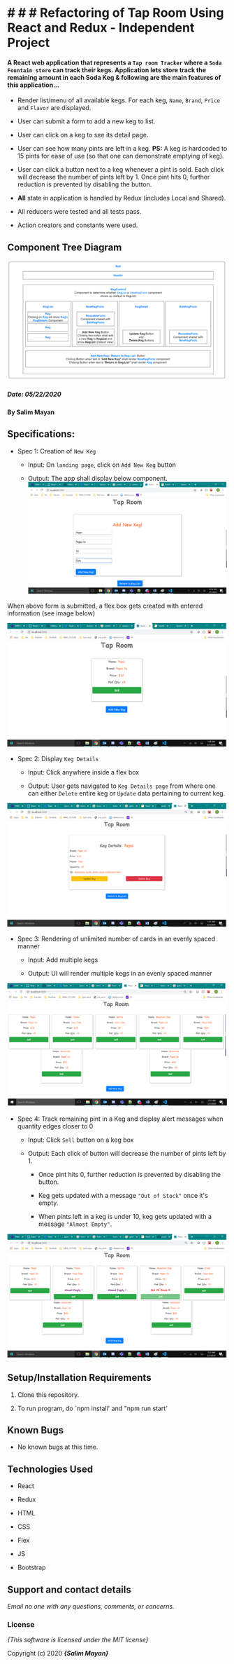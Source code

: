 # # # # Refactoring of Tap Room Using React and Redux - Independent Project

#### A React web application that represents a `Tap room Tracker` where a `Soda Fountain store` can track their kegs. Application lets store track the remaining amount in each Soda Keg & following are the main features of this application...

- Render list/menu of all available kegs. For each keg, `Name`,  `Brand`,  `Price`  and  `Flavor`  are displayed.

-  User can submit a form to add a new keg to list.

-  User can click on a keg to see its detail page.

-  User can see how many pints are left in a keg. **PS:**  A keg is hardcoded to 15 pints for ease of use (so that one can demonstrate emptying of keg).

-  User can click a button next to a keg whenever a pint is sold. Each click will decrease the number of pints left by 1. Once pint hits 0, further reduction is prevented by disabling the button.

-  **All**  state in application is handled by Redux (includes Local and Shared).

-   All reducers were tested and all tests pass.

-   Action creators and constants were used.

## Component Tree Diagram

![alt text](https://github.com/Rekjal/projTapRoom/blob/master/src/img/Component_tree_diagram.png)

##### Date: **05/22/2020**

#### By **Salim Mayan**

## Specifications:

* Spec 1: Creation of `New Keg`

    + Input: On `landing page`, click on `Add New Keg` button

    + Output: The app shall display below component. ![alt text](https://github.com/Rekjal/projTapRoom/blob/master/src/img/Add_New_Keg.png)

When above form is submitted, a flex box gets created with entered information (see image below)

![alt text](https://github.com/Rekjal/projTapRoom/blob/master/src/img/Tap_Room_with_1_Keg.png)

* Spec 2: Display `Keg Details`

    + Input: Click anywhere inside a flex box

    + Output: User gets navigated to `Keg Details page` from where one can either `Delete` entire keg or `Update` data pertaining to current keg.

![alt text](https://github.com/Rekjal/projTapRoom/blob/master/src/img/Keg_Details_page.png)

* Spec 3: Rendering of unlimited number of cards in an evenly spaced manner

    + Input: Add multiple kegs
    
    + Output: UI will render multiple kegs in an evenly spaced manner

![alt text](https://github.com/Rekjal/projTapRoom/blob/master/src/img/Tap_Room_with_many_Kegs.png)

* Spec 4: Track remaining pint in a Keg and display alert messages when quantity edges closer to 0

    + Input: Click `Sell` button on a keg box
    
    + Output: Each click of button will decrease the number of pints left by 1.

		+ Once pint hits 0, further reduction is prevented by disabling the button.

		+ Keg gets updated with a message `"Out of Stock"` once it's empty.

		+ When pints left in a keg is under 10, keg gets updated with a message `"Almost Empty"`.

![alt text](https://github.com/Rekjal/projTapRoom/blob/master/src/img/Tap_Room_tracking_multiple_kegs_its_pints_and_alert_Messages.png)

## Setup/Installation Requirements

1. Clone this repository.

2. To run program, do `npm install' and "npm run start'

## Known Bugs

* No known bugs at this time.

## Technologies Used

* React

* Redux
* HTML

* CSS

* Flex

* JS

* Bootstrap

## Support and contact details

_Email no one with any questions, comments, or concerns._

### License

*{This software is licensed under the MIT license}*

Copyright (c) 2020 **_{Salim Mayan}_**

